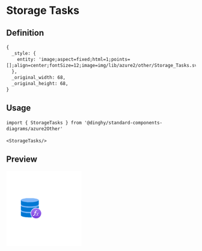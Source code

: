 # Storage Tasks

## Definition

```
{
  _style: { 
    entity: 'image;aspect=fixed;html=1;points=[];align=center;fontSize=12;image=img/lib/azure2/other/Storage_Tasks.svg;strokeColor=none;',
  },
  _original_width: 68,
  _original_height: 68,
}
```

## Usage

```
import { StorageTasks } from '@dinghy/standard-components-diagrams/azure2Other'

<StorageTasks/>
```

## Preview

<img src="./storage-tasks.png" width="200"/>
